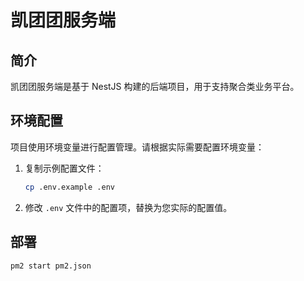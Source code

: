 # 凯团团服务端

## 简介
凯团团服务端是基于 NestJS 构建的后端项目，用于支持聚合类业务平台。

## 环境配置
项目使用环境变量进行配置管理。请根据实际需要配置环境变量：

1. 复制示例配置文件：
   ```bash
   cp .env.example .env
   ```

2. 修改 `.env` 文件中的配置项，替换为您实际的配置值。

## 部署
```bash
pm2 start pm2.json
```